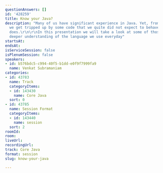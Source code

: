 ```yaml
---
questionAnswers: []
id: '428259'
title: Know your Java?
description: "Many of us have significant experience in Java. Yet, from time to time,
  we get tripped up by some code that we quite did not expect to behave the way it
  does.\r\n\r\nIn this presentation we will take a look at some of those and get a
  deeper understanding of the language we use everyday"
startsAt: 
endsAt: 
isServiceSession: false
isPlenumSession: false
speakers:
- id: b576bdc5-c994-40f5-b1dd-e0f9f7999fa9
  name: Venkat Subramaniam
categories:
- id: 43783
  name: Track
  categoryItems:
  - id: 143430
    name: Core Java
  sort: 0
- id: 43785
  name: Session Format
  categoryItems:
  - id: 143440
    name: session
  sort: 2
roomId: 
room: 
liveUrl: 
recordingUrl: 
track: Core Java
format: session
slug: know-your-java

---
```


